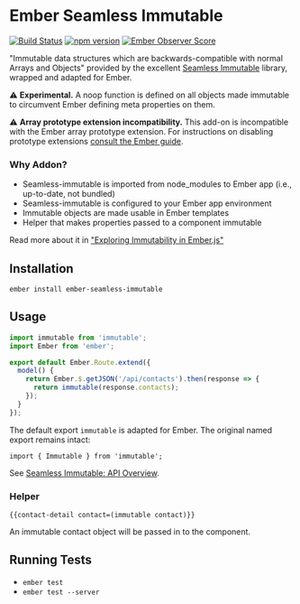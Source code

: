 # Ember Seamless Immutable

[![Build Status](https://travis-ci.org/cyk/ember-seamless-immutable.svg?branch=master)](https://travis-ci.org/cyk/ember-seamless-immutable)
[![npm version](https://badge.fury.io/js/ember-seamless-immutable.svg)](http://badge.fury.io/js/ember-seamless-immutable)
[![Ember Observer Score](http://emberobserver.com/badges/ember-seamless-immutable.svg)](http://emberobserver.com/addons/ember-seamless-immutable)

"Immutable data structures which are backwards-compatible with normal Arrays and Objects" provided by the excellent [Seamless Immutable](https://github.com/rtfeldman/seamless-immutable) library, wrapped and adapted for Ember.

:warning: **Experimental.** A noop function is defined on all objects made immutable to circumvent Ember defining meta properties on them.

:warning: **Array prototype extension incompatibility.** This add-on is incompatible with the Ember array prototype extension. For instructions on disabling prototype extensions [consult the Ember guide](http://guides.emberjs.com/v1.13.0/configuring-ember/disabling-prototype-extensions/).

### Why Addon?

* Seamless-immutable is imported from node_modules to Ember app (i.e., up-to-date, not bundled)
* Seamless-immutable is configured to your Ember app environment
* Immutable objects are made usable in Ember templates
* Helper that makes properties passed to a component immutable

Read more about it in ["Exploring Immutability in Ember.js"](https://medium.com/@cyk/exploring-immutability-in-ember-js-e45a2a2cf5f#.rzi3rdpb1)

## Installation

`ember install ember-seamless-immutable`

## Usage

```js
import immutable from 'immutable';
import Ember from 'ember';

export default Ember.Route.extend({
  model() {
    return Ember.$.getJSON('/api/contacts').then(response => {
      return immutable(response.contacts);
    });
  }
});
```

The default export `immutable` is adapted for Ember. The original named export remains intact:

```
import { Immutable } from 'immutable';
```

See [Seamless Immutable: API Overview](https://github.com/rtfeldman/seamless-immutable#api-overview).

### Helper

```
{{contact-detail contact=(immutable contact)}}
```

An immutable contact object will be passed in to the component.

## Running Tests

* `ember test`
* `ember test --server`
